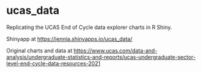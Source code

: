 # ucas_data

Replicating the UCAS End of Cycle data explorer charts in R Shiny.

Shinyapp at https://jennia.shinyapps.io/ucas_data/

Original charts and data at https://www.ucas.com/data-and-analysis/undergraduate-statistics-and-reports/ucas-undergraduate-sector-level-end-cycle-data-resources-2021
